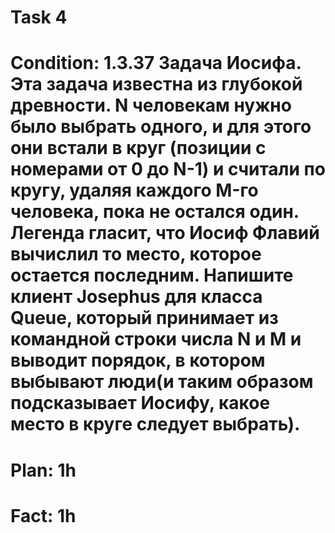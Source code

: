 # Task 4
# Condition: 1.3.37 Задача Иосифа. Эта задача известна из глубокой древности. N человекам нужно было выбрать одного, и для этого они встали в круг (позиции с номерами от 0 до N-1) и считали по кругу, удаляя каждого M-го человека, пока не остался один. Легенда гласит, что Иосиф Флавий вычислил то место, которое остается последним. Напишите клиент Josephus для класса Queue, который принимает из командной строки числа N и M и выводит порядок, в котором выбывают люди(и таким образом подсказывает Иосифу, какое место в круге следует выбрать).
# Plan: 1h
# Fact: 1h
